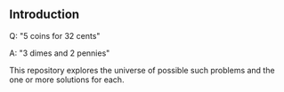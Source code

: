 ## Introduction

Q: "5 coins for 32 cents"

A: "3 dimes and 2 pennies"

This repository explores the universe of possible such problems and the one or
more solutions for each.


